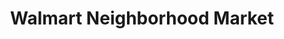 ---
title: "Walmart Neighborhood Market"
url: /miami/walmart-neighborhood-market/
shop: supermarket
---